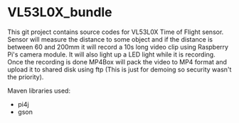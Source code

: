 # VL53L0X_bundle

This git project contains source codes for VL53L0X Time of Flight sensor. Sensor will measure the distance to some object and if the distance is between 60 and 200mm it will record a 10s long video clip using Raspberry Pi's camera module. It will also light up a LED light while it is recording. Once the recording is done MP4Box will pack the video to MP4 format and upload it to shared disk using ftp (This is just for demoing so security wasn't the priority).

Maven libraries used:
  - pi4j
  - gson
